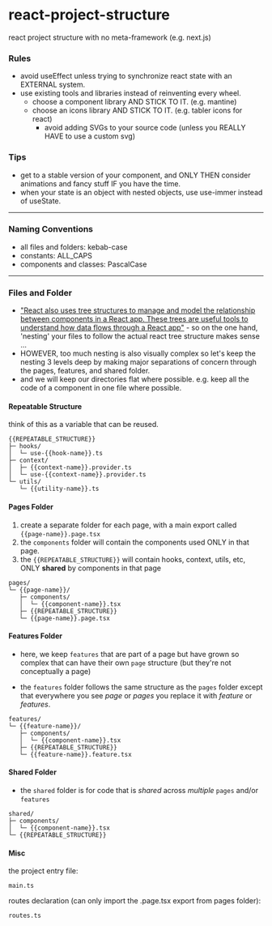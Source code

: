 # react-project-structure

react project structure with no meta-framework (e.g. next.js)

### Rules

- avoid useEffect unless trying to synchronize react state with an EXTERNAL system.
- use existing tools and libraries instead of reinventing every wheel.
  - choose a component library AND STICK TO IT. (e.g. mantine)
  - choose an icons library AND STICK TO IT. (e.g. tabler icons for react)
    - avoid adding SVGs to your source code (unless you REALLY HAVE to use a custom svg)

### Tips

- get to a stable version of your component, and ONLY THEN consider animations and fancy stuff IF you have the time.
- when your state is an object with nested objects, use use-immer instead of useState.

---

### Naming Conventions

- all files and folders: kebab-case
- constants: ALL_CAPS
- components and classes: PascalCase

---

### Files and Folder

- ["React also uses tree structures to manage and model the relationship between components in a React app. These trees are useful tools to understand how data flows through a React app"](https://react.dev/learn/understanding-your-ui-as-a-tree) - so on the one hand, 'nesting' your files to follow the actual react tree structure makes sense ...
- HOWEVER, too much nesting is also visually complex so let's keep the nesting 3 levels deep by making major separations of concern through the pages, features, and shared folder.
- and we will keep our directories flat where possible. e.g. keep all the code of a component in one file where possible.

#### Repeatable Structure

think of this as a variable that can be reused.

```
{{REPEATABLE_STRUCTURE}}
├─ hooks/
│  └─ use-{{hook-name}}.ts
├─ context/
│  ├─ {{context-name}}.provider.ts
│  └─ use-{{context-name}}.provider.ts
└─ utils/
   └─ {{utility-name}}.ts
```

#### Pages Folder

1. create a separate folder for each page, with a main export called `{{page-name}}.page.tsx`
2. the `components` folder will contain the components used ONLY in that page.
3. the `{{REPEATABLE_STRUCTURE}}` will contain hooks, context, utils, etc, ONLY __shared__ by components in that page

```
pages/
└─ {{page-name}}/
   ├─ components/
   │  └─ {{component-name}}.tsx
   ├─ {{REPEATABLE_STRUCTURE}}
   └─ {{page-name}}.page.tsx
```

#### Features Folder

- here, we keep `features` that are part of a page but have grown so complex that can have their own `page` structure (but they're not conceptually a page)

- the `features` folder follows the same structure as the `pages` folder except that everywhere you see _page_ or _pages_ you replace it with _feature_ or _features_.

```
features/
└─ {{feature-name}}/
   ├─ components/
   │  └─ {{component-name}}.tsx
   ├─ {{REPEATABLE_STRUCTURE}}
   └─ {{feature-name}}.feature.tsx
```

#### Shared Folder

- the `shared` folder is for code that is _shared_ across *multiple* `pages` and/or `features`

```
shared/
├─ components/
│  └─ {{component-name}}.tsx
└─ {{REPEATABLE_STRUCTURE}}
```

#### Misc

the project entry file:

`main.ts`

routes declaration (can only import the .page.tsx export from pages folder):

`routes.ts`
